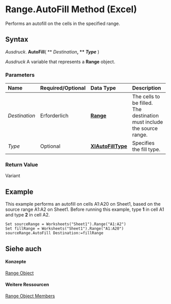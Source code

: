 
# Range.AutoFill Method (Excel)

Performs an autofill on the cells in the specified range.


## Syntax

 _Ausdruck_. **AutoFill**( ** _Destination_**, ** _Type_** )

 _Ausdruck_ A variable that represents a **Range** object.


### Parameters



|**Name**|**Required/Optional**|**Data Type**|**Description**|
|:-----|:-----|:-----|:-----|
| _Destination_|Erforderlich|**[Range](b8207778-0dcc-4570-1234-f130532cc8cd.md)**|The cells to be filled. The destination must include the source range.|
| _Type_|Optional|**[XlAutoFillType](bfb09be7-8922-ef4b-751e-c8972536b723.md)**|Specifies the fill type.|

### Return Value

Variant


## Example

This example performs an autofill on cells A1:A20 on Sheet1, based on the source range A1:A2 on Sheet1. Before running this example, type  **1** in cell A1 and type **2** in cell A2.


```
Set sourceRange = Worksheets("Sheet1").Range("A1:A2") 
Set fillRange = Worksheets("Sheet1").Range("A1:A20") 
sourceRange.AutoFill Destination:=fillRange
```


## Siehe auch


#### Konzepte


[Range Object](b8207778-0dcc-4570-1234-f130532cc8cd.md)
#### Weitere Ressourcen


[Range Object Members](http://msdn.microsoft.com/library/4336bf81-1e63-7e44-1792-baf366a027a7%28Office.15%29.aspx)